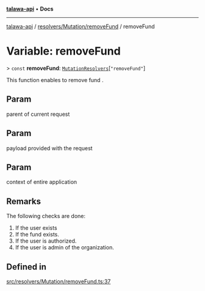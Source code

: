 [**talawa-api**](../../../../README.md) • **Docs**

***

[talawa-api](../../../../modules.md) / [resolvers/Mutation/removeFund](../README.md) / removeFund

# Variable: removeFund

\> `const` **removeFund**: [`MutationResolvers`](../../../../types/generatedGraphQLTypes/type-aliases/MutationResolvers.md)\[`"removeFund"`\]

This function enables to remove fund .

## Param

parent of current request

## Param

payload provided with the request

## Param

context of entire application

## Remarks

The following checks are done:
1. If the user exists
2. If the fund  exists.
3. If the user is authorized.
4. If the user is admin of the organization.

## Defined in

[src/resolvers/Mutation/removeFund.ts:37](https://github.com/PalisadoesFoundation/talawa-api/blob/2f8fb6988cd34004fbbf76550c8eef691b861a19/src/resolvers/Mutation/removeFund.ts#L37)
